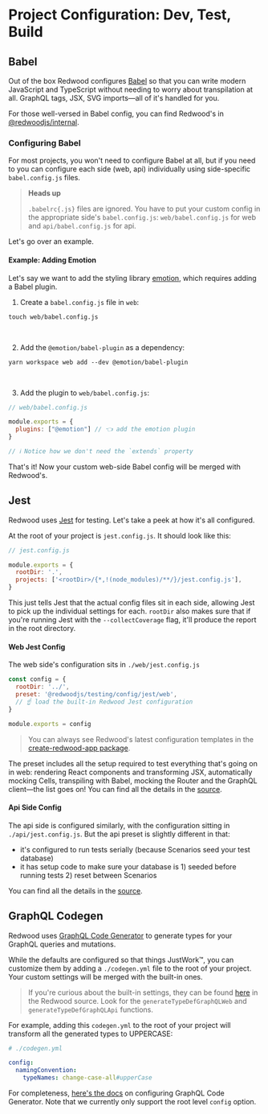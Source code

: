 # Project Configuration: Dev, Test, Build

## Babel

Out of the box Redwood configures [Babel](https://babeljs.io/) so that you can write modern JavaScript and TypeScript without needing to worry about transpilation at all.
GraphQL tags, JSX, SVG imports—all of it's handled for you.

For those well-versed in Babel config, you can find Redwood's in [@redwoodjs/internal](https://github.com/redwoodjs/redwood/tree/main/packages/internal/src/build/babel).

### Configuring Babel

For most projects, you won't need to configure Babel at all, but if you need to you can configure each side (web, api) individually using side-specific `babel.config.js` files.

> **Heads up**
>
> `.babelrc{.js}` files are ignored.
> You have to put your custom config in the appropriate side's `babel.config.js`: `web/babel.config.js` for web and `api/babel.config.js` for api.

Let's go over an example.

#### Example: Adding Emotion

Let's say we want to add the styling library [emotion](https://emotion.sh), which requires adding a Babel plugin.

1. Create a `babel.config.js` file in `web`:
```shell
touch web/babel.config.js
```
<br />

2. Add the `@emotion/babel-plugin` as a dependency:
```shell
yarn workspace web add --dev @emotion/babel-plugin
```
<br />

3. Add the plugin to `web/babel.config.js`:
```js
// web/babel.config.js

module.exports = {
  plugins: ["@emotion"] // 👈 add the emotion plugin
}

// ℹ️ Notice how we don't need the `extends` property
```

That's it!
Now your custom web-side Babel config will be merged with Redwood's.

## Jest

Redwood uses [Jest](https://jestjs.io/) for testing.
Let's take a peek at how it's all configured.

At the root of your project is `jest.config.js`.
It should look like this:

```js
// jest.config.js

module.exports = {
  rootDir: '.',
  projects: ['<rootDir>/{*,!(node_modules)/**/}/jest.config.js'],
}
```

This just tells Jest that the actual config files sit in each side, allowing Jest to pick up the individual settings for each.
`rootDir` also makes sure that if you're running Jest with the `--collectCoverage` flag, it'll produce the report in the root directory.

#### Web Jest Config

The web side's configuration sits in `./web/jest.config.js`

```js
const config = {
  rootDir: '../',
  preset: '@redwoodjs/testing/config/jest/web',
  // ☝️ load the built-in Redwood Jest configuration
}

module.exports = config
```

> You can always see Redwood's latest configuration templates in the [create-redwood-app package](https://github.com/redwoodjs/redwood/blob/main/packages/create-redwood-app/template/web/jest.config.js).

The preset includes all the setup required to test everything that's going on in web: rendering React components and transforming JSX, automatically mocking Cells, transpiling with Babel, mocking the Router and the GraphQL client—the list goes on!
You can find all the details in the [source](https://github.com/redwoodjs/redwood/blob/main/packages/testing/config/jest/web/jest-preset.js).

#### Api Side Config

The api side is configured similarly, with the configuration sitting in `./api/jest.config.js`.
But the api preset is slightly different in that:

- it's configured to run tests serially (because Scenarios seed your test database)
- it has setup code to make sure your database is 1) seeded before running tests 2) reset between Scenarios

You can find all the details in the [source](https://github.com/redwoodjs/redwood/blob/main/packages/testing/config/jest/api/jest-preset.js).

## GraphQL Codegen

Redwood uses [GraphQL Code Generator](https://www.graphql-code-generator.com) to generate types for your GraphQL queries and mutations.

While the defaults are configured so that things JustWork™️, you can customize them by adding a `./codegen.yml` file to the root of your project.
Your custom settings will be merged with the built-in ones.

> If you're curious about the built-in settings, they can be found [here](https://github.com/redwoodjs/redwood/blob/main/packages/internal/src/generate/graphqlCodeGen.ts) in the Redwood source. Look for the `generateTypeDefGraphQLWeb` and `generateTypeDefGraphQLApi` functions.

For example, adding this `codegen.yml` to the root of your project will transform all the generated types to UPPERCASE:

```yml
# ./codegen.yml

config:
  namingConvention:
    typeNames: change-case-all#upperCase
```

For completeness, [here's the docs](https://www.graphql-code-generator.com/docs/config-reference/config-field) on configuring GraphQL Code Generator. Note that we currently only support the root level `config` option.
